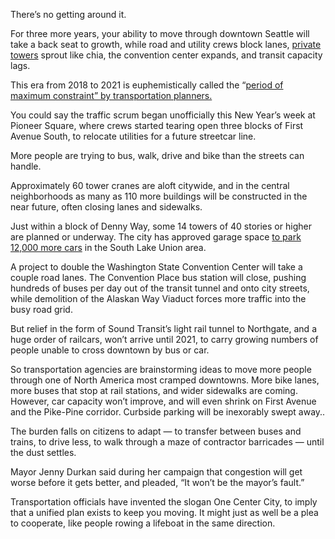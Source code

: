 There’s no getting around it.

For three more years, your ability to move through downtown Seattle will take a back seat to growth, while road and utility crews block lanes, [private towers](http://www.seattletimes.com/business/amazon/thanks-to-amazon-seattle-is-now-americas-biggest-company-town/) sprout like chia, the convention center expands, and transit capacity lags.

This era from 2018 to 2021 is euphemistically called the “[period of maximum constraint” by transportation planners.](https://onecentercity.blob.core.windows.net/media/Default/MeetingMaterials/Meeting11/OCC_June8_AG_materials.pdf)

You could say the traffic scrum began unofficially this New Year’s week at Pioneer Square, where crews started tearing open three blocks of First Avenue South, to relocate utilities for a future streetcar line.

More people are trying to bus, walk, drive and bike than the streets can handle.

Approximately 60 tower cranes are aloft citywide, and in the central neighborhoods as many as 110 more buildings will be constructed in the near future, often closing lanes and sidewalks.

Just within a block of Denny Way, some 14 towers of 40 stories or higher are planned or underway. The city has approved garage space [to park 12,000 more cars](https://www.seattletimes.com/seattle-news/transportation/south-lake-union-pedestrian-fantasy-meets-car-jammed-reality/) in the South Lake Union area.

A project to double the Washington State Convention Center will take a couple road lanes. The Convention Place bus station will close, pushing hundreds of buses per day out of the transit tunnel and onto city streets, while demolition of the Alaskan Way Viaduct forces more traffic into the busy road grid.

But relief in the form of Sound Transit’s light rail tunnel to Northgate, and a huge order of railcars, won’t arrive until 2021, to carry growing numbers of people unable to cross downtown by bus or car.

So transportation agencies are brainstorming ideas to move more people through one of North America most cramped downtowns. More bike lanes, more buses that stop at rail stations, and wider sidewalks are coming. However, car capacity won’t improve, and will even shrink on First Avenue and the Pike-Pine corridor. Curbside parking will be inexorably swept away..

The burden falls on citizens to adapt — to transfer between buses and trains, to drive less, to walk through a maze of contractor barricades — until the dust settles.

Mayor Jenny Durkan said during her campaign that congestion will get worse before it gets better, and pleaded, “It won’t be the mayor’s fault.”

Transportation officials have invented the slogan One Center City, to imply that a unified plan exists to keep you moving. It might just as well be a plea to cooperate, like people rowing a lifeboat in the same direction.